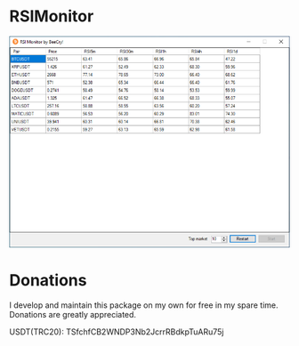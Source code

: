 # RSIMonitor

![Alt text](https://github.com/BeeCry/RSIMonitor/blob/main/RSIMonitor/Images/screenshot.PNG?raw=true "screenshot")

# Donations
I develop and maintain this package on my own for free in my spare time. Donations are greatly appreciated.

USDT(TRC20): TSfchfCB2WNDP3Nb2JcrrRBdkpTuARu75j
